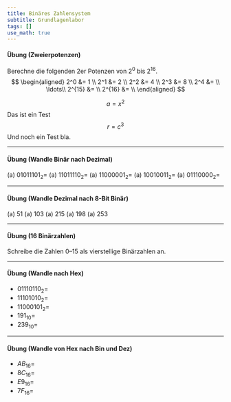 ```yaml
---
title: Binäres Zahlensystem
subtitle: Grundlagenlabor
tags: []
use_math: true
---
```


#### Übung (Zweierpotenzen) 

Berechne die folgenden 2er Potenzen von $2^0$ bis $2^{16}$.
$$
\begin{aligned}
    2^0 &= 1 \\        
    2^1 &= 2 \\
    2^2 &= 4 \\
    2^3 &= 8 \\
    2^4 &=  \\
		\ldots\\
    2^{15} &=  \\
    2^{16} &=  \\
\end{aligned}
$$


$$
a=x^2
$$
Das ist ein Test
$$
r=c^3
$$
Und noch ein Test bla.

---

#### Übung (Wandle Binär nach Dezimal)

(a) $01011101_{2}=$
(a) $11011110_{2}=$
(a) $11000001_{2}=$
(a) $10010011_{2}=$
(a) $01110000_{2}=$

---

#### Übung (Wandle Dezimal nach 8-Bit Binär)

(a) 51
(a) 103
(a) 215
(a) 198
(a) 253

---

#### Übung (16 Binärzahlen)

Schreibe die Zahlen 0–15 als vierstellige Binärzahlen an.

---

#### Übung (Wandle nach Hex)

- $01110110_2=$
- $11101010_2=$
- $11000101_2=$
- $191_{10}=$
- $239_{10}=$

---

#### Übung (Wandle von Hex nach Bin und Dez)

- $AB_{16}=$
- $8C_{16}=$
- $E9_{16}=$
- $7F_{16}=$



